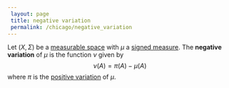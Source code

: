 ```yaml
---
 layout: page
 title: negative variation
 permalink: /chicago/negative_variation
---
```

Let $(X,\Sigma)$ be a [measurable space](https://mathgloss.github.io/MathGloss/chicago/measurable) with $\mu$ a [signed measure](https://mathgloss.github.io/MathGloss/chicago/signed_measure). The **negative variation** of $\mu$ is the function $\nu$ given by $$\nu(A) = \pi(A)-\mu(A)$$ where $\pi$ is the [positive variation](https://mathgloss.github.io/MathGloss/chicago/positive_variation) of $\mu$. 

